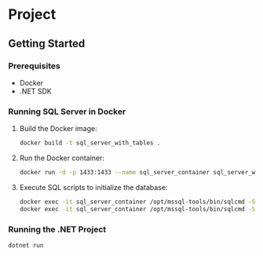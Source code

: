 # Project

## Getting Started

### Prerequisites
- Docker
- .NET SDK

### Running SQL Server in Docker
1. Build the Docker image:
    ```bash
    docker build -t sql_server_with_tables .
    ```
2. Run the Docker container:
    ```bash
    docker run -d -p 1433:1433 --name sql_server_container sql_server_with_tables
    ```
3. Execute SQL scripts to initialize the database:
    ```bash
    docker exec -it sql_server_container /opt/mssql-tools/bin/sqlcmd -S localhost -U SA -P Your_Strong_Password -i /docker-entrypoint-initdb.d/init.sql
    docker exec -it sql_server_container /opt/mssql-tools/bin/sqlcmd -S localhost -U SA -P Your_Strong_Password
    ```

### Running the .NET Project
```bash
dotnet run
